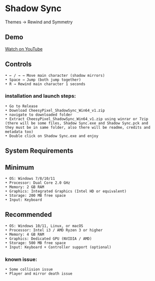# Shadow Sync

Themes -> Rewind and Symmetry

## Demo
[Watch on YouTube](https://www.youtube.com/watch?v=OkP7m9FiYCo)

## Controls
    • ← / → → Move main character (shadow mirrors)
    • Space → Jump (both jump together)
    • R → Rewind main character 1 seconds

### installation and launch steps:

    • Go to Release
    • Download CheesyPixel_ShadowSync_Win64_v1.zip
    • navigate to downloaded folder
    • Extract CheesyPixel_ShadowSync_Win64_v1.zip using winrar or 7zip (there will be some files, Shadow Sync.exe and Shadow Sync.pck and they must be in same folder, also there will be readme, credits and metadata too)
    • Double click on Shadow Sync.exe and enjoy


## System Requirements
## Minimum
    • OS: Windows 7/8/10/11
    • Processor: Dual Core 2.0 GHz
    • Memory: 2 GB RAM
    • Graphics: Integrated Graphics (Intel HD or equivalent)
    • Storage: 200 MB free space
    • Input: Keyboard
## Recommended
    • OS: Windows 10/11, Linux, or macOS
    • Processor: Intel i3 / AMD Ryzen 3 or higher
    • Memory: 4 GB RAM
    • Graphics: Dedicated GPU (NVIDIA / AMD)
    • Storage: 500 MB free space
    • Input: Keyboard + Controller support (optional)


### known issue:
    • Some collision issue
    • Player and mirror death issue
